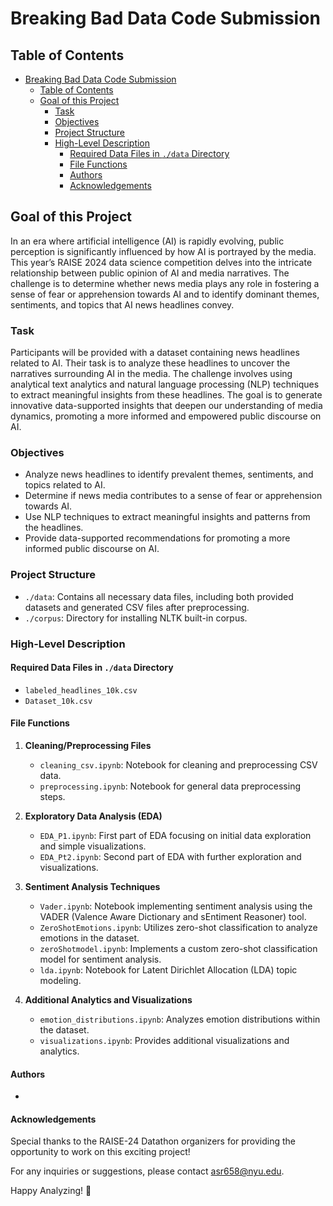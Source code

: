# Breaking Bad Data Code Submission

## Table of Contents

- [Breaking Bad Data Code Submission](#breaking-bad-data-code-submission)
  - [Table of Contents](#table-of-contents)
  - [Goal of this Project](#goal-of-this-project)
    - [Task](#task)
    - [Objectives](#objectives)
    - [Project Structure](#project-structure)
    - [High-Level Description](#high-level-description)
      - [Required Data Files in `./data` Directory](#required-data-files-in-data-directory)
      - [File Functions](#file-functions)
      - [Authors](#authors)
      - [Acknowledgements](#acknowledgements)

## Goal of this Project

In an era where artificial intelligence (AI) is rapidly evolving, public perception is significantly influenced by how AI is portrayed by the media. This year’s RAISE 2024 data science competition delves into the intricate relationship between public opinion of AI and media narratives. The challenge is to determine whether news media plays any role in fostering a sense of fear or apprehension towards AI and to identify dominant themes, sentiments, and topics that AI news headlines convey. 

### Task
Participants will be provided with a dataset containing news headlines related to AI. Their task is to analyze these headlines to uncover the narratives surrounding AI in the media. The challenge involves using analytical text analytics and natural language processing (NLP) techniques to extract meaningful insights from these headlines. The goal is to generate innovative data-supported insights that deepen our understanding of media dynamics, promoting a more informed and empowered public discourse on AI.

### Objectives
- Analyze news headlines to identify prevalent themes, sentiments, and topics related to AI.
- Determine if news media contributes to a sense of fear or apprehension towards AI.
- Use NLP techniques to extract meaningful insights and patterns from the headlines.
- Provide data-supported recommendations for promoting a more informed public discourse on AI.

### Project Structure

- `./data`: Contains all necessary data files, including both provided datasets and generated CSV files after preprocessing.
- `./corpus`: Directory for installing NLTK built-in corpus.

### High-Level Description

#### Required Data Files in `./data` Directory
- `labeled_headlines_10k.csv`
- `Dataset_10k.csv`

#### File Functions

1. **Cleaning/Preprocessing Files**
    - `cleaning_csv.ipynb`: Notebook for cleaning and preprocessing CSV data.
    - `preprocessing.ipynb`: Notebook for general data preprocessing steps.

2. **Exploratory Data Analysis (EDA)**
    - `EDA_P1.ipynb`: First part of EDA focusing on initial data exploration and simple visualizations.
    - `EDA_Pt2.ipynb`: Second part of EDA with further exploration and visualizations.

3. **Sentiment Analysis Techniques**
    - `Vader.ipynb`: Notebook implementing sentiment analysis using the VADER (Valence Aware Dictionary and sEntiment Reasoner) tool.
    - `ZeroShotEmotions.ipynb`: Utilizes zero-shot classification to analyze emotions in the dataset.
    - `zeroShotmodel.ipynb`: Implements a custom zero-shot classification model for sentiment analysis.
    - `lda.ipynb`: Notebook for Latent Dirichlet Allocation (LDA) topic modeling.

4. **Additional Analytics and Visualizations**
    - `emotion_distributions.ipynb`: Analyzes emotion distributions within the dataset.
    - `visualizations.ipynb`: Provides additional visualizations and analytics.

#### Authors
- 

#### Acknowledgements
Special thanks to the RAISE-24 Datathon organizers for providing the opportunity to work on this exciting project!

For any inquiries or suggestions, please contact asr658@nyu.edu.

Happy Analyzing! 🚀